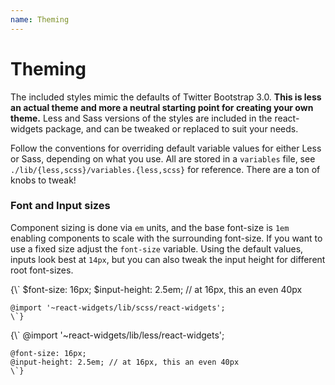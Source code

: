 ```yaml
---
name: Theming
---
```


# Theming

The included styles mimic the defaults of Twitter Bootstrap 3.0. **This is less an actual theme and more a
neutral starting point for creating your own theme.** Less and Sass versions of the styles are included in
the react-widgets package, and can be tweaked or replaced to suit your needs.

Follow the conventions for overriding default variable values for either Less or Sass, depending on what you use. All
are stored in a `variables` file, see `./lib/{less,scss}/variables.{less,scss}` for reference. There are a ton
of knobs to tweak!

### Font and Input sizes

Component sizing is done via `em` units, and the base font-size is `1em` enabling components to scale with the surrounding
font-size. If you want to use a fixed size adjust the `font-size` variable. Using the default values, inputs look best
at `14px`, but you can also tweak the input height for different root font-sizes.

<TabbedCodeBlock>
  <Tab title="Sass" lang="text/x-scss">
    {\`
    $font-size: 16px;
    $input-height: 2.5em; // at 16px, this an even 40px

    @import '~react-widgets/lib/scss/react-widgets';
    \`}
  </Tab>
  <Tab title="Less" lang="text/x-less">
    {\`
    @import '~react-widgets/lib/less/react-widgets';

    @font-size: 16px;
    @input-height: 2.5em; // at 16px, this an even 40px
    \`}
  </Tab>
</TabbedCodeBlock>

